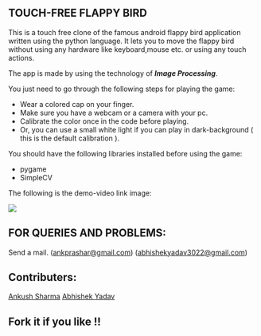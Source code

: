 TOUCH-FREE FLAPPY BIRD
----------------------

This is a touch free clone of the famous android flappy bird application written using the python language.
It lets you to move the flappy bird without using any hardware like keyboard,mouse etc. or using any touch actions.

The app is made by using the technology of ***Image Processing***.

You just need to go through the following steps for playing the game:
- Wear a colored cap on your finger.
- Make sure you have a webcam or a camera with your pc.
- Calibrate the color once in the code before playing.
- Or, you can use a small white light if you can play in dark-background ( this is the default calibration ).

You should have the following libraries installed before using the game:
- pygame
- SimpleCV

The following is the demo-video link image:

[![](http://img.youtube.com/vi/1g2kJx1qmyE/0.jpg)](https://www.youtube.com/watch?v=1g2kJx1qmyE)

FOR QUERIES AND PROBLEMS:
-------------------------
Send a mail. (ankprashar@gmail.com)
             (abhishekyadav3022@gmail.com)

Contributers:
--------------
[Ankush Sharma](https://github.com/black_perl)
[Abhishek Yadav](https://github.com/abhishek3022)

Fork it if you like !!
----------------------



